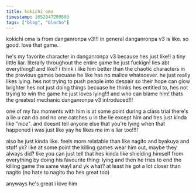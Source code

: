 ```yaml
---
title: kokichi oma
timestamp: 1652047200000
tags: ["blog", "blorbo"]
---
```


kokichi oma is from danganronpa v3!!! in general danganronpa v3 is like.
so good. love that game.

he's my favorite character in danganronpa v3 because hes just like!!
a tiny little liar. literally throughout the entire game he just fuckign! lies abt everything!!
and like? i think i like him better than the chaotic characters in the previous games becuase he like
has no malice whatsoever. he just really likes lying.
hes not trying to push people into despair so their hope can glow brighter
hes not just doing things becuase he thinks hes entitled to, hes not trying to win the game
he just loves lying!!! and who can blame him! thats the greatest mechanic danganronpa v3 introduced!!!

one of my fav moments with him is at some point during a class trial there's a lie u can do
and no one catches u in the lie except him
and hes just kinda like "*nice*". and doesnt tell anyone else that you're lying
when that happened i was just like yay he likes me im a liar too!!!!

also he just kinda like. feels more relatable than like nagito and byakuya and stuff yk?
like at some point the killing games wear him out, maybe they always did?
like you can just tell that hes kinda like
shielding himself from everything by doing his favourite thing: lying
and then he tries to end the killing game the same way!
and yk what? at least he got a lot closer than nagito (no hate to nagito tho hes great too)

anyways he's great i love him
